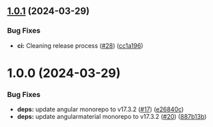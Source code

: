 ## [1.0.1](https://github.com/jensboe/doener/compare/v1.0.0...v1.0.1) (2024-03-29)


### Bug Fixes

* **ci:** Cleaning release process ([#28](https://github.com/jensboe/doener/issues/28)) ([cc1a196](https://github.com/jensboe/doener/commit/cc1a1968d373121d123a6ba842d6a277b39a7af0))

# 1.0.0 (2024-03-29)


### Bug Fixes

* **deps:** update angular monorepo to v17.3.2 ([#17](https://github.com/jensboe/doener/issues/17)) ([e26840c](https://github.com/jensboe/doener/commit/e26840cad3d0d26b0e22583049dc4a7830b4f96d))
* **deps:** update angularmaterial monorepo to v17.3.2 ([#20](https://github.com/jensboe/doener/issues/20)) ([887b13b](https://github.com/jensboe/doener/commit/887b13b0ac62c6c95e5d5c1d97385c7eab74c1c2))
